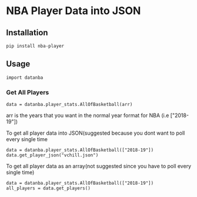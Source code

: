 # NBA Player Data into JSON

## Installation
```
pip install nba-player
```

## Usage

```
import datanba
```

### Get All Players
```
data = datanba.player_stats.AllOfBasketball(arr)
```
arr is the years that you want in the normal year format for NBA (i.e ["2018-19"])

To get all player data into JSON(suggested because you dont want to poll every single time

```
data = datanba.player_stats.AllOfBasketball(["2018-19"])
data.get_player_json("vchill.json")
```

To get all player data as an array(not suggested since you have to poll every single time)

```
data = datanba.player_stats.AllOfBasketball(["2018-19"])
all_players = data.get_players()
```
